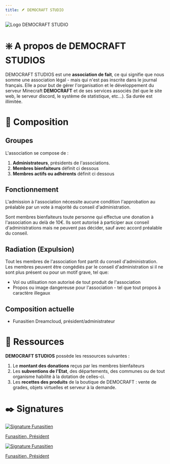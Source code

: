 ```yaml
---
title: 🪶 DEMOCRAFT STUDIO
---
```


![Logo DEMOCRAFT STUDIO](/img/demo-studio.png)

# ❇️ A propos de DEMOCRAFT STUDIOS
DEMOCRAFT STUDIOS est une **association de fait**, ce qui signifie que nous somme une association légal - mais qui n'est pas inscrite dans le journal français. Elle a pour but de gérer l'organisation et le développement du serveur Minecraft **DEMOCRAFT** et de ses services associés (tel que le site web, le serveur discord, le système de statistique, etc...). Sa durée est illimitée.

# 👥 Composition
## Groupes
L'association se compose de :

1. **Administrateurs**, présidents de l'associations.
2. **Membres bienfaiteurs** définit ci dessous
3. **Membres actifs ou adhérents** définit ci dessous
## Fonctionnement
L'admission à l'association nécessite aucune condition l'approbation au préalable par un vote à majorité du conseil d'administration.

Sont membres bienfaiteurs toute personne qui effectue une donation à l'association au delà de 10€. Ils sont autorisé à participer aux conseil d'administrations mais ne peuvent pas décider, sauf avec accord préalable du conseil.

## Radiation (Expulsion)
Tout les membres de l'association font partit du conseil d'administration. Les membres peuvent être congédiés par le conseil d'administration si il ne sont plus présent ou pour un motif grave, tel que:

- Vol ou utilisation non autorisé de tout produit de l'association
- Propos ou image dangereuse pour l'association - tel que tout propos à caractère illegaux

## Composition actuelle

- Funasitien Dreamcloud, président/administrateur

# 🛒 Ressources

**DEMOCRAFT STUDIOS** possède les ressources suivantes :
1. Le **montant des donations** reçus par les membres bienfaiteurs
2. Les **subventions de l'Etat**, des départements, des communes ou de tout organisme habilité à la dotation de celles-ci.
3. Les **recettes des produits** de la boutique de DEMOCRAFT : vente de grades, objets virtuelles et serveur à la demande.

# ✒️ Signatures 

<div class="button-grid">
    <a href="#">
        <img src="img/sign-funa.png"  alt="Signature Funasitien">
        <p>Funasitien, Président</p>
    </a>
    <a href="#">
        <img src="img/sign-funa.png"  alt="Signature Funasitien">
        <p>Funasitien, Président</p>
    </a>
</div>